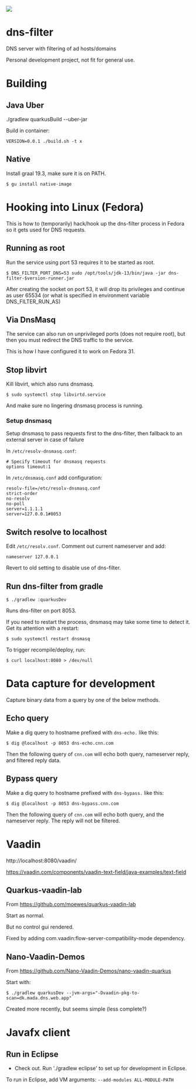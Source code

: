 ![](https://github.com/jskov/dns-filter/workflows/Build%20and%20run%20tests/badge.svg)


# dns-filter
DNS server with filtering of ad hosts/domains

Personal development project, not fit for general use.

# Building

## Java Uber

./gradlew quarkusBuild --uber-jar


Build in container:

	VERSION=0.0.1 ./build.sh -t x

## Native

Install graal 19.3, make sure it is on PATH.

	$ gu install native-image

# Hooking into Linux (Fedora)

This is how to (temporarily) hack/hook up the dns-filter process in Fedora so it gets used for DNS requests.

## Running as root

Run the service using port 53 requires it to be started as root.

	$ DNS_FILTER_PORT_DNS=53 sudo /opt/tools/jdk-13/bin/java -jar dns-filter-$version-runner.jar

After creating the socket on port 53, it will drop its privileges and continue as user 65534 (or what is specified in environment variable DNS_FILTER_RUN_AS)

## Via DnsMasq

The service can also run on unprivileged ports (does not require root), but then you must redirect the DNS traffic to the service.

This is how I have configured it to work on Fedora 31.

## Stop libvirt

Kill libvirt, which also runs dnsmasq.

	$ sudo systemctl stop libvirtd.service

And make sure no lingering dnsmasq process is running.

### Setup dnsmasq

Setup dnsmasq to pass requests first to the dns-filter, then fallback to an external server in case of failure

In `/etc/resolv-dnsmasq.conf`:

	# Specify timeout for dnsmasq requests                                                                                                      
	options timeout:1

In `/etc/dnsmasq.conf` add configuration:

	resolv-file=/etc/resolv-dnsmasq.conf
	strict-order
	no-resolv
	no-poll
	server=1.1.1.1
	server=127.0.0.1#8053 
 
## Switch resolve to localhost

Edit `/etc/resolv.conf`. Comment out current nameserver and add:

	nameserver 127.0.0.1

Revert to old setting to disable use of dns-filter.


## Run dns-filter from gradle

	$ ./gradlew :quarkusDev

Runs dns-filter on port 8053.

If you need to restart the process, dnsmasq may take some time to detect it. Get its attention with a restart:

	$ sudo systemctl restart dnsmasq


To trigger recompile/deploy, run:

	$ curl localhost:8080 > /dev/null

# Data capture for development

Capture binary data from a query by one of the below methods.

## Echo query

Make a dig query to hostname prefixed with `dns-echo.` like this:

	$ dig @localhost -p 8053 dns-echo.cnn.com

Then the following query of `cnn.com` will echo both query, nameserver reply, and filtered reply data.

## Bypass query

Make a dig query to hostname prefixed with `dns-bypass.` like this:

	$ dig @localhost -p 8053 dns-bypass.cnn.com

Then the following query of `cnn.com` will echo both query, and the nameserver reply. The reply will not be filtered.

# Vaadin

http://localhost:8080/vaadin/

https://vaadin.com/components/vaadin-text-field/java-examples/text-field

## Quarkus-vaadin-lab

From https://github.com/moewes/quarkus-vaadin-lab

Start as normal.

But no control gui rendered.

Fixed by adding com.vaadin:flow-server-compatibility-mode dependency.


## Nano-Vaadin-Demos

From https://github.com/Nano-Vaadin-Demos/nano-vaadin-quarkus

Start with:

	$ ./gradlew quarkusDev --jvm-args="-Dvaadin-pkg-to-scan=dk.mada.dns.web.app"
	
Created more recently, but seems simple (less complete?)

# Javafx client

## Run in Eclipse

* Check out. Run './gradlew eclipse' to set up for development in Eclipse.

To run in Eclipse, add VM arguments: `--add-modules ALL-MODULE-PATH`

